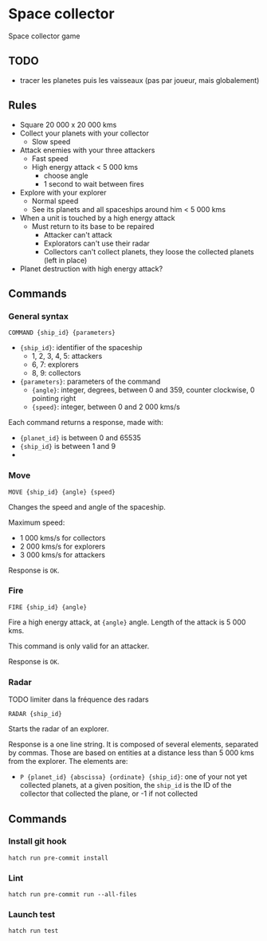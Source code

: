 # Space collector

Space collector game

## TODO

- tracer les planetes puis les vaisseaux (pas par joueur, mais globalement)

## Rules

- Square 20 000 x 20 000 kms
- Collect your planets with your collector
  - Slow speed
- Attack enemies with your three attackers
  - Fast speed
  - High energy attack < 5 000 kms
    - choose angle
    - 1 second to wait between fires
- Explore with your explorer
  - Normal speed
  - See its planets and all spaceships around him < 5 000 kms
- When a unit is touched by a high energy attack
  - Must return to its base to be repaired
    - Attacker can't attack
    - Explorators can't use their radar
    - Collectors can't collect planets, they loose the collected planets (left in place)
- Planet destruction with high energy attack?

## Commands

### General syntax

`COMMAND {ship_id} {parameters}`

- `{ship_id}`: identifier of the spaceship
  - 1, 2, 3, 4, 5: attackers
  - 6, 7: explorers
  - 8, 9: collectors
- `{parameters}`: parameters of the command
  - `{angle}`: integer, degrees, between 0 and 359, counter clockwise, 0 pointing right
  - `{speed}`: integer, between 0 and 2 000 kms/s

Each command returns a response, made with:

- `{planet_id}` is between 0 and 65535
- `{ship_id}` is between 1 and 9
- 

### Move

`MOVE {ship_id} {angle} {speed}`

Changes the speed and angle of the spaceship.

Maximum speed:

- 1 000 kms/s for collectors
- 2 000 kms/s for explorers
- 3 000 kms/s for attackers

Response is `OK`.

### Fire

`FIRE {ship_id} {angle}`

Fire a high energy attack, at `{angle}` angle. Length of the attack is 5 000 kms.

This command is only valid for an attacker.

Response is `OK`.

### Radar

TODO limiter dans la fréquence des radars

`RADAR {ship_id}`

Starts the radar of an explorer.

Response is a one line string. It is composed of several elements, separated by commas. Those are based on entities at a distance less than 5 000 kms from the explorer. The elements are:

- `P {planet_id} {abscissa} {ordinate} {ship_id}`: one of your not yet collected planets, at a given position, the `ship_id` is the ID of the collector that collected the plane, or -1 if not collected

## Commands

### Install git hook

```
hatch run pre-commit install
```

### Lint

```
hatch run pre-commit run --all-files
```

### Launch test

```
hatch run test
```

